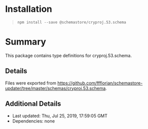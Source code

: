 # Installation
> `npm install --save @schemastore/cryproj.53.schema`

# Summary
This package contains type definitions for cryproj.53.schema.

## Details
Files were exported from https://github.com/ffflorian/schemastore-updater/tree/master/schemas/cryproj.53.schema.

## Additional Details
* Last updated: Thu, Jul 25, 2019, 17:59:05 GMT
* Dependencies: none

